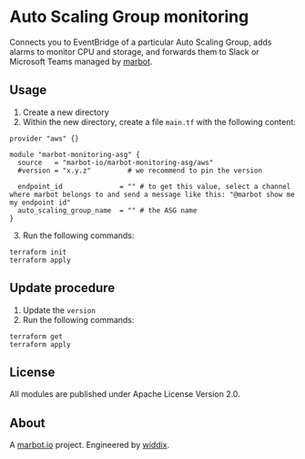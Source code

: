 # Auto Scaling Group monitoring

Connects you to EventBridge of a particular Auto Scaling Group, adds alarms to monitor CPU and storage, and forwards them to Slack or Microsoft Teams managed by [marbot](https://marbot.io/).

## Usage

1. Create a new directory
2. Within the new directory, create a file `main.tf` with the following content:
```
provider "aws" {}

module "marbot-monitoring-asg" {
  source   = "marbot-io/marbot-monitoring-asg/aws"
  #version = "x.y.z"         # we recommend to pin the version

  endpoint_id              = "" # to get this value, select a channel where marbot belongs to and send a message like this: "@marbot show me my endpoint id"
  auto_scaling_group_name  = "" # the ASG name
}
```
3. Run the following commands:
```
terraform init
terraform apply
```

## Update procedure

1. Update the `version`
2. Run the following commands:
```
terraform get
terraform apply
```

## License
All modules are published under Apache License Version 2.0.

## About
A [marbot.io](https://marbot.io/) project. Engineered by [widdix](https://widdix.net).
